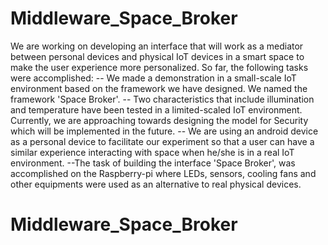 # Middleware_Space_Broker

We are working on developing an interface that will work as a mediator between personal devices and physical IoT devices in a smart space to make the user experience more personalized. So far, the following tasks were accomplished:
-- We made a demonstration in a small-scale IoT environment based on the framework we have designed. We named the framework 'Space Broker'.
-- Two characteristics that include illumination and temperature have been tested in a limited-scaled IoT environment. 
Currently, we are approaching towards designing the model for Security which will be implemented in the future.
-- We are using an android device as a personal device to facilitate our experiment so that a user can have a similar experience interacting with space when he/she is in a real IoT
environment. 
--The task of building the interface 'Space Broker', was accomplished on the Raspberry-pi where LEDs, sensors, cooling fans and other equipments were used as an alternative to 
real physical devices.

# Middleware_Space_Broker
